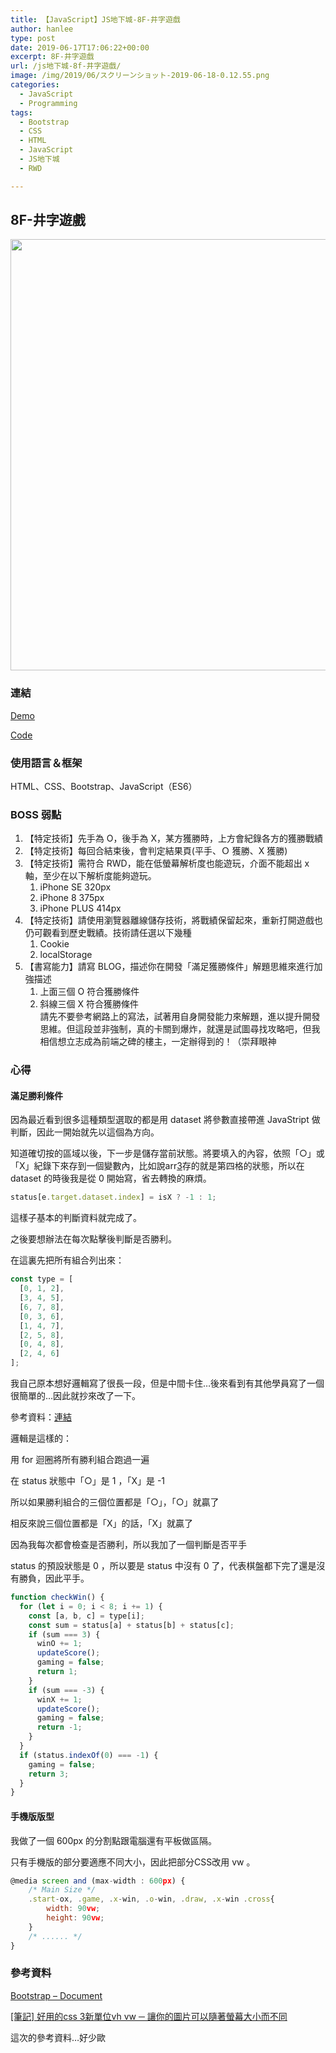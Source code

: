 ```yaml
---
title: 【JavaScript】JS地下城-8F-井字遊戲
author: hanlee
type: post
date: 2019-06-17T17:06:22+00:00
excerpt: 8F-井字遊戲
url: /js地下城-8f-井字遊戲/
image: /img/2019/06/スクリーンショット-2019-06-18-0.12.55.png
categories:
  - JavaScript
  - Programming
tags:
  - Bootstrap
  - CSS
  - HTML
  - JavaScript
  - JS地下城
  - RWD

---
```

## 8F-井字遊戲


<img loading="lazy" width="1024" height="690" src="https://blog.hanlee.co/wp-content/uploads/2019/06/スクリーンショット-2019-06-18-0.12.55-1024x690.png" alt="" class="wp-image-414" srcset="https://blog.hanlee.co/wp-content/uploads/2019/06/スクリーンショット-2019-06-18-0.12.55-1024x690.png 1024w, https://blog.hanlee.co/wp-content/uploads/2019/06/スクリーンショット-2019-06-18-0.12.55-300x202.png 300w, https://blog.hanlee.co/wp-content/uploads/2019/06/スクリーンショット-2019-06-18-0.12.55-768x517.png 768w, https://blog.hanlee.co/wp-content/uploads/2019/06/スクリーンショット-2019-06-18-0.12.55.png 1590w" sizes="(max-width: 1024px) 100vw, 1024px" />

### 連結

<a href="https://hannoeru.github.io/tic-tac-toe/" target="_blank" rel="noreferrer noopener" aria-label=" (新しいタブで開く)">Demo</a>

<a rel="noreferrer noopener" aria-label=" (新しいタブで開く)" href="https://github.com/hannoeru/tic-tac-toe" target="_blank">Code</a>

### 使用語言＆框架

HTML、CSS、Bootstrap、JavaScript（ES6）

### BOSS 弱點

  1. 【特定技術】先手為 O，後手為 X，某方獲勝時，上方會紀錄各方的獲勝戰績
  2. 【特定技術】每回合結束後，會判定結果頁(平手、Ｏ 獲勝、X 獲勝)
  3. 【特定技術】需符合 RWD，能在低螢幕解析度也能遊玩，介面不能超出 x 軸，至少在以下解析度能夠遊玩。
      1. iPhone SE 320px
      2. iPhone 8 375px
      3. iPhone PLUS 414px
  4. 【特定技術】請使用瀏覽器離線儲存技術，將戰績保留起來，重新打開遊戲也仍可觀看到歷史戰績。技術請任選以下幾種
      1. Cookie
      2. localStorage
  5. 【書寫能力】請寫 BLOG，描述你在開發「滿足獲勝條件」解題思維來進行加強描述
      1. 上面三個 O 符合獲勝條件
      2. 斜線三個 X 符合獲勝條件  
        請先不要參考網路上的寫法，試著用自身開發能力來解題，進以提升開發思維。但這段並非強制，真的卡關到爆炸，就還是試圖尋找攻略吧，但我相信想立志成為前端之碑的樓主，一定辦得到的！（崇拜眼神

### 心得

#### 滿足勝利條件

因為最近看到很多這種類型選取的都是用 dataset 將參數直接帶進 JavaStript 做判斷，因此一開始就先以這個為方向。

知道確切按的區域以後，下一步是儲存當前狀態。將要填入的內容，依照「○」或「X」紀錄下來存到一個變數內，比如說arr[3]存的就是第四格的狀態，所以在 dataset 的時後我是從 0 開始寫，省去轉換的麻煩。

```js
status[e.target.dataset.index] = isX ? -1 : 1;
```

這樣子基本的判斷資料就完成了。

之後要想辦法在每次點擊後判斷是否勝利。

在這裏先把所有組合列出來：

```js
const type = [
  [0, 1, 2],
  [3, 4, 5],
  [6, 7, 8],
  [0, 3, 6],
  [1, 4, 7],
  [2, 5, 8],
  [0, 4, 8],
  [2, 4, 6]
];
```

我自己原本想好邏輯寫了很長一段，但是中間卡住&#8230;後來看到有其他學員寫了一個很簡單的&#8230;因此就抄來改了一下。

參考資料：[連結][1]

邏輯是這樣的：

用 for 迴圈將所有勝利組合跑過一遍

在 status 狀態中「○」是 1 ，「X」是 -1

所以如果勝利組合的三個位置都是「○」，「○」就贏了

相反來說三個位置都是「X」的話，「X」就贏了

因為我每次都會檢查是否勝利，所以我加了一個判斷是否平手

status 的預設狀態是 0 ，所以要是 status 中沒有 0 了，代表棋盤都下完了還是沒有勝負，因此平手。

```js
function checkWin() {
  for (let i = 0; i < 8; i += 1) {
    const [a, b, c] = type[i];
    const sum = status[a] + status[b] + status[c];
    if (sum === 3) {
      winO += 1;
      updateScore();
      gaming = false;
      return 1;
    }
    if (sum === -3) {
      winX += 1;
      updateScore();
      gaming = false;
      return -1;
    }
  }
  if (status.indexOf(0) === -1) {
    gaming = false;
    return 3;
  }
}
```

#### 手機版版型

我做了一個 600px 的分割點跟電腦還有平板做區隔。

只有手機版的部分要適應不同大小，因此把部分CSS改用 vw 。

```js
@media screen and (max-width : 600px) {
    /* Main Size */
    .start-ox, .game, .x-win, .o-win, .draw, .x-win .cross{
        width: 90vw;
        height: 90vw;
    }
    /* ...... */
}
```

### 參考資料

[Bootstrap &#8211; Document][2]

[[筆記] 好用的css 3新單位vh vw ─ 讓你的圖片可以隨著螢幕大小而不同][3]

這次的參考資料&#8230;好少歐

 [1]: https://medium.com/@q503433/%E6%96%B0%E6%89%8B-js-%E5%9C%B0%E4%B8%8B%E5%9F%8E-8f-%E4%BA%95%E5%AD%97%E9%81%8A%E6%88%B2-e7dd97f6cb5a
 [2]: https://getbootstrap.com/docs/4.3/getting-started/introduction/
 [3]: https://pjchender.blogspot.com/2015/04/css-3vh-vw.html